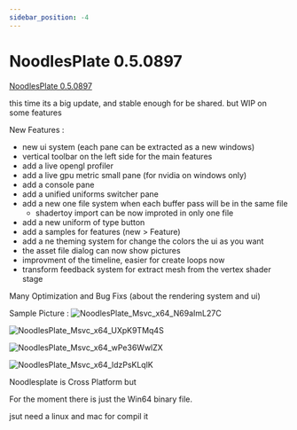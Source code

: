 ```yaml
---
sidebar_position: -4
---
```


# NoodlesPlate 0.5.0897

[NoodlesPlate 0.5.0897](https://github.com/aiekick/NoodlesPlate/releases/tag/v0.5.897)

this time its a big update, and stable enough for be shared. but WIP on some features

New Features :
- new ui system (each pane can be extracted as a new windows)
- vertical toolbar on the left side for the main features
- add a live opengl profiler
- add a live gpu metric small pane (for nvidia on windows only)
- add a console pane
- add a unified uniforms switcher pane
- add a new one file system when each buffer pass will be in the same file
  - shadertoy import can be now improted in only one file
- add a new uniform of type button
- add a samples for features (new > Feature)
- add a ne theming system for change the colors the ui as you want
- the asset file dialog can now show pictures
- improvment of the timeline, easier for create loops now
- transform feedback system for extract mesh from the vertex shader stage

Many Optimization and Bug Fixs (about the rendering system and ui)

Sample Picture :
![NoodlesPlate_Msvc_x64_N69aImL27C](https://user-images.githubusercontent.com/1434736/141703913-956dabdb-01d3-4bb8-b5f9-29457076a0fe.png)
 
![NoodlesPlate_Msvc_x64_UXpK9TMq4S](https://user-images.githubusercontent.com/1434736/141703917-2ff7e039-422c-41e9-be8e-f9f5205c07c9.png)

![NoodlesPlate_Msvc_x64_wPe36WwlZX](https://user-images.githubusercontent.com/1434736/141703948-a189c029-b55e-4b88-b3c0-45676fd3aeb7.png)

![NoodlesPlate_Msvc_x64_ldzPsKLqlK](https://user-images.githubusercontent.com/1434736/141704354-7f57fb15-3ba4-44b6-bcc5-0c58727ed291.png)

Noodlesplate is Cross Platform but 

For the moment there is just the Win64 binary file.

jsut need a linux and mac for compil it
